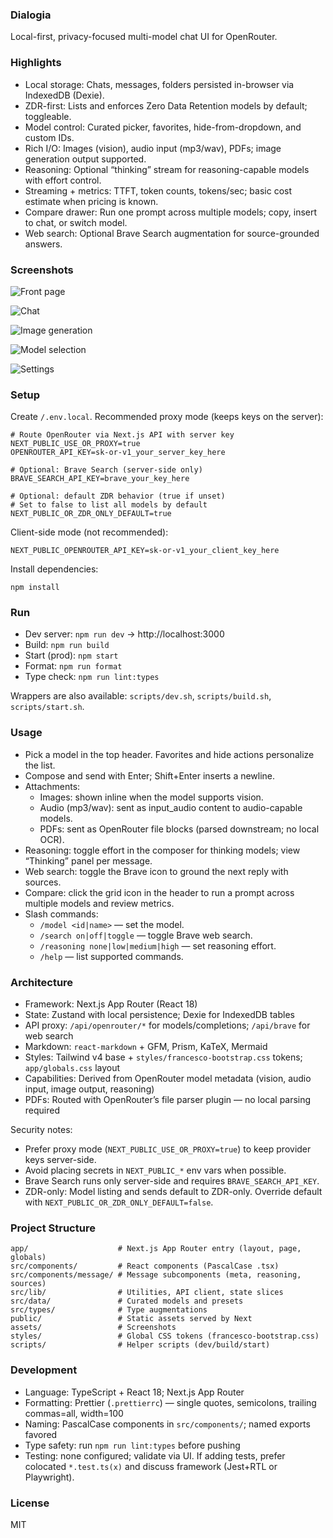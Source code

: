 ### Dialogia

Local-first, privacy-focused multi-model chat UI for OpenRouter.

### Highlights

- Local storage: Chats, messages, folders persisted in-browser via IndexedDB (Dexie).
- ZDR-first: Lists and enforces Zero Data Retention models by default; toggleable.
- Model control: Curated picker, favorites, hide-from-dropdown, and custom IDs.
- Rich I/O: Images (vision), audio input (mp3/wav), PDFs; image generation output supported.
- Reasoning: Optional “thinking” stream for reasoning-capable models with effort control.
- Streaming + metrics: TTFT, token counts, tokens/sec; basic cost estimate when pricing is known.
- Compare drawer: Run one prompt across multiple models; copy, insert to chat, or switch model.
- Web search: Optional Brave Search augmentation for source-grounded answers.

### Screenshots

![Front page](assets/frontpage.png)

![Chat](assets/chat.png)

![Image generation](assets/image-gen.png)

![Model selection](assets/model-selection.png)

![Settings](assets/settings.png)

### Setup

Create `/.env.local`. Recommended proxy mode (keeps keys on the server):

```
# Route OpenRouter via Next.js API with server key
NEXT_PUBLIC_USE_OR_PROXY=true
OPENROUTER_API_KEY=sk-or-v1_your_server_key_here

# Optional: Brave Search (server-side only)
BRAVE_SEARCH_API_KEY=brave_your_key_here

# Optional: default ZDR behavior (true if unset)
# Set to false to list all models by default
NEXT_PUBLIC_OR_ZDR_ONLY_DEFAULT=true
```

Client-side mode (not recommended):

```
NEXT_PUBLIC_OPENROUTER_API_KEY=sk-or-v1_your_client_key_here
```

Install dependencies:

```
npm install
```

### Run

- Dev server: `npm run dev` → http://localhost:3000
- Build: `npm run build`
- Start (prod): `npm start`
- Format: `npm run format`
- Type check: `npm run lint:types`

Wrappers are also available: `scripts/dev.sh`, `scripts/build.sh`, `scripts/start.sh`.

### Usage

- Pick a model in the top header. Favorites and hide actions personalize the list.
- Compose and send with Enter; Shift+Enter inserts a newline.
- Attachments:
  - Images: shown inline when the model supports vision.
  - Audio (mp3/wav): sent as input_audio content to audio-capable models.
  - PDFs: sent as OpenRouter file blocks (parsed downstream; no local OCR).
- Reasoning: toggle effort in the composer for thinking models; view “Thinking” panel per message.
- Web search: toggle the Brave icon to ground the next reply with sources.
- Compare: click the grid icon in the header to run a prompt across multiple models and review metrics.
- Slash commands:
  - `/model <id|name>` — set the model.
  - `/search on|off|toggle` — toggle Brave web search.
  - `/reasoning none|low|medium|high` — set reasoning effort.
  - `/help` — list supported commands.

### Architecture

- Framework: Next.js App Router (React 18)
- State: Zustand with local persistence; Dexie for IndexedDB tables
- API proxy: `/api/openrouter/*` for models/completions; `/api/brave` for web search
- Markdown: `react-markdown` + GFM, Prism, KaTeX, Mermaid
- Styles: Tailwind v4 base + `styles/francesco-bootstrap.css` tokens; `app/globals.css` layout
- Capabilities: Derived from OpenRouter model metadata (vision, audio input, image output, reasoning)
- PDFs: Routed with OpenRouter’s file parser plugin — no local parsing required

Security notes:

- Prefer proxy mode (`NEXT_PUBLIC_USE_OR_PROXY=true`) to keep provider keys server-side.
- Avoid placing secrets in `NEXT_PUBLIC_*` env vars when possible.
- Brave Search runs only server-side and requires `BRAVE_SEARCH_API_KEY`.
- ZDR-only: Model listing and sends default to ZDR-only. Override default with `NEXT_PUBLIC_OR_ZDR_ONLY_DEFAULT=false`.

### Project Structure

```
app/                    # Next.js App Router entry (layout, page, globals)
src/components/         # React components (PascalCase .tsx)
src/components/message/ # Message subcomponents (meta, reasoning, sources)
src/lib/                # Utilities, API client, state slices
src/data/               # Curated models and presets
src/types/              # Type augmentations
public/                 # Static assets served by Next
assets/                 # Screenshots
styles/                 # Global CSS tokens (francesco-bootstrap.css)
scripts/                # Helper scripts (dev/build/start)
```

### Development

- Language: TypeScript + React 18; Next.js App Router
- Formatting: Prettier (`.prettierrc`) — single quotes, semicolons, trailing commas=all, width=100
- Naming: PascalCase components in `src/components/`; named exports favored
- Type safety: run `npm run lint:types` before pushing
- Testing: none configured; validate via UI. If adding tests, prefer colocated `*.test.ts(x)` and discuss framework (Jest+RTL or Playwright).

### License

MIT

